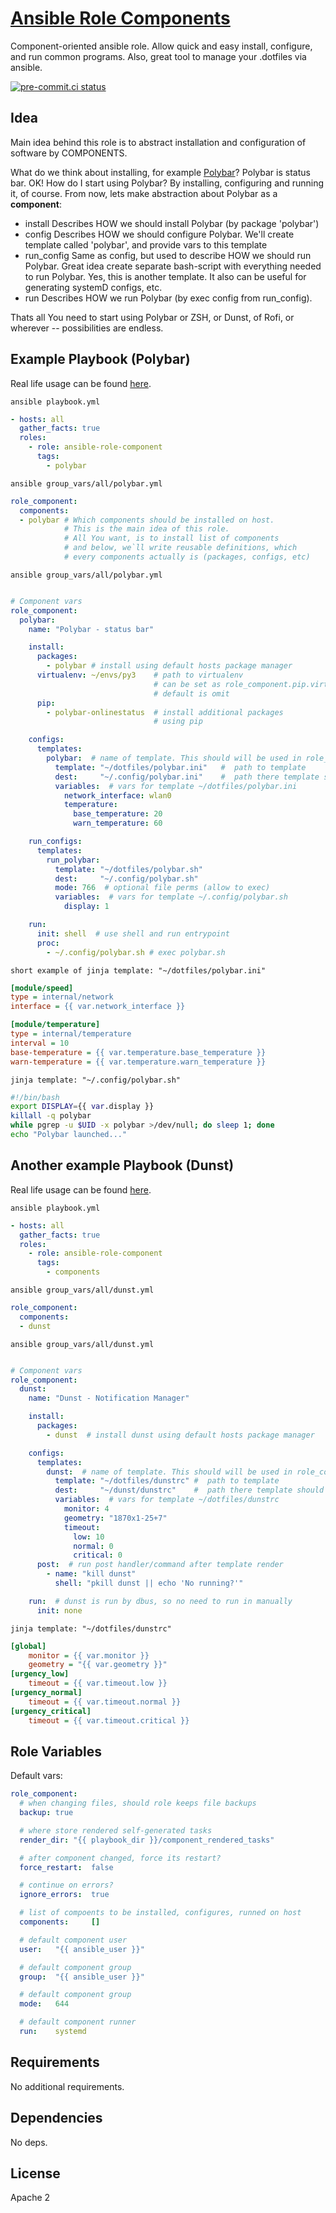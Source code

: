 [Ansible Role Components](https://galaxy.ansible.com/shellshock1953/components)
=========

Component-oriented ansible role. Allow quick and easy install, configure, and run common programs.
Also, great tool to manage your .dotfiles via ansible.

[![pre-commit.ci status](https://results.pre-commit.ci/badge/github/dnull-project/components/master.svg)](https://results.pre-commit.ci/latest/github/dnull-project/components/master)

Idea
--------------

Main idea behind this role is to abstract installation and configuration of software by COMPONENTS.

What do we think about installing, for example [Polybar](https://github.com/polybar/polybar)?
Polybar is status bar. OK! How do I start using Polybar? By installing, configuring and running it, of course.
From now, lets make abstraction about Polybar as a **component**:

- install
  Describes HOW we should install Polybar (by package 'polybar')
- config
  Describes HOW we should configure Polybar. We'll create template called 'polybar', and provide vars to this template
- run\_config
  Same as config, but used to describe HOW we should run Polybar.
  Great idea create separate bash-script with everything needed to run Polybar.
  Yes, this is another template. It also can be useful for generating systemD configs, etc.
- run
  Describes HOW we run Polybar (by exec config from run\_config).

Thats all You need to start using Polybar or ZSH, or Dunst, of Rofi, or wherever -- possibilities are endless.

Example Playbook (Polybar)
----------------

Real life usage can be found [here](https://gitlab.com/shellshock.dnull/ansible).

`ansible playbook.yml`

```yaml
- hosts: all
  gather_facts: true
  roles:
    - role: ansible-role-component
      tags:
        - polybar
```

`ansible group_vars/all/polybar.yml`

```yaml
role_component:
  components:
  - polybar # Which components should be installed on host.
            # This is the main idea of this role.
            # All You want, is to install list of components
            # and below, we`ll write reusable definitions, which
            # every components actually is (packages, configs, etc)
```

`ansible group_vars/all/polybar.yml`

```yaml

# Component vars
role_component:
  polybar:
    name: "Polybar - status bar"

    install:
      packages:
        - polybar # install using default hosts package manager
      virtualenv: ~/envs/py3    # path to virtualenv
                                # can be set as role_component.pip.virtualenv
                                # default is omit
      pip:
        - polybar-onlinestatus  # install additional packages
                                # using pip

    configs:
      templates:
        polybar:  # name of template. This should will be used in role_component.dunst.templates[]
          template: "~/dotfiles/polybar.ini"   #  path to template
          dest:     "~/.config/polybar.ini"    #  path there template should be rendered
          variables:  # vars for template ~/dotfiles/polybar.ini
            network_interface: wlan0
            temperature:
              base_temperature: 20
              warn_temperature: 60

    run_configs:
      templates:
        run_polybar:
          template: "~/dotfiles/polybar.sh"
          dest:     "~/.config/polybar.sh"
          mode: 766  # optional file perms (allow to exec)
          variables:  # vars for template ~/.config/polybar.sh
            display: 1

    run:
      init: shell  # use shell and run entrypoint
      proc:
        - ~/.config/polybar.sh # exec polybar.sh
```

`short example of jinja template: "~/dotfiles/polybar.ini"`

```ini
[module/speed]
type = internal/network
interface = {{ var.network_interface }}

[module/temperature]
type = internal/temperature
interval = 10
base-temperature = {{ var.temperature.base_temperature }}
warn-temperature = {{ var.temperature.warn_temperature }}
```

`jinja template: "~/.config/polybar.sh"`

```bash
#!/bin/bash
export DISPLAY={{ var.display }}
killall -q polybar
while pgrep -u $UID -x polybar >/dev/null; do sleep 1; done
echo "Polybar launched..."
```

Another example Playbook (Dunst)
----------------

Real life usage can be found [here](https://gitlab.com/shellshock.dnull/ansible).

`ansible playbook.yml`

```yaml
- hosts: all
  gather_facts: true
  roles:
    - role: ansible-role-component
      tags:
        - components
```

`ansible group_vars/all/dunst.yml`

```yaml
role_component:
  components:
  - dunst
```

`ansible group_vars/all/dunst.yml`

```yaml

# Component vars
role_component:
  dunst:
    name: "Dunst - Notification Manager"

    install:
      packages:
        - dunst  # install dunst using default hosts package manager

    configs:
      templates:
        dunst:  # name of template. This should will be used in role_component.dunst.templates[]
          template: "~/dotfiles/dunstrc" #  path to template
          dest:     "~/dunst/dunstrc"    #  path there template should be rendered
          variables:  # vars for template ~/dotfiles/dunstrc
            monitor: 4
            geometry: "1870x1-25+7"
            timeout:
              low: 10
              normal: 0
              critical: 0
      post:  # run post handler/command after template render
        - name: "kill dunst"
          shell: "pkill dunst || echo 'No running?'"

    run:  # dunst is run by dbus, so no need to run in manually
      init: none
```

`jinja template: "~/dotfiles/dunstrc"`

```ini
[global]
    monitor = {{ var.monitor }}
    geometry = "{{ var.geometry }}"
[urgency_low]
    timeout = {{ var.timeout.low }}
[urgency_normal]
    timeout = {{ var.timeout.normal }}
[urgency_critical]
    timeout = {{ var.timeout.critical }}
```

Role Variables
--------------

Default vars:

```yaml
role_component:
  # when changing files, should role keeps file backups
  backup: true

  # where store rendered self-generated tasks
  render_dir: "{{ playbook_dir }}/component_rendered_tasks"

  # after component changed, force its restart?
  force_restart:  false

  # continue on errors?
  ignore_errors:  true

  # list of compoents to be installed, configures, runned on host
  components:     []

  # default component user
  user:   "{{ ansible_user }}"

  # default component group
  group:  "{{ ansible_user }}"

  # default component group
  mode:   644

  # default component runner
  run:    systemd
```

Requirements
------------

No additional requirements.

Dependencies
------------

No deps.

License
-------

Apache 2
